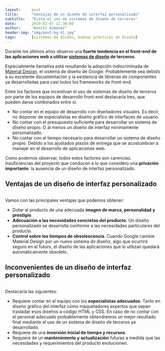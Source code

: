 ```yaml
---
layout:     post
title:      "Ventajas de un diseño de interfaz personalizado"
subtitle:   "Evita el uso de sistemas de diseño de terceros"
date:       2019-02-07 11:30:00
author:     "Aunitz Giménez"
header-img: "img/post-bg-41.jpg"
tags:       [sistemas de diseño, buenas prácticas de diseño]
---
```


<p>Durante los últimos años observo una <strong>fuerte tendencia en el front-end de las aplicaciones web a utilizar <a href="https://uxdesign.cc/everything-you-need-to-know-about-design-systems-54b109851969" target="_blank" rel="noopener">sistemas de diseño</a> de terceros</strong>.</p>

<p>Especialmente llamativa está resultando la adopción indiscriminada de <a href="https://material.io/" target="_blank" rel="noopener">Material Design</a>, el sistema de diseño de Google. Probablemente sea debido a su excelente documentación y la existencia de librerías de componentes ya desarrolladas para casi todos los frameworks de front-end.</p>

<p>Entre los factores que incentivan el uso de sistemas de diseño de terceros por parte de los equipos de desarrollo front-end destacaría tres, que pueden darse combinados entre sí.</p>

<ul>
	<li>No contar en el equipo de desarrollo con diseñadores visuales. Es decir, no disponer de especialistas en diseño gráfico de interfaces de usuario.</li>
	<li>No contar con el presupuesto suficiente para desarrollar un sistema de diseño propio. O al menos un diseño de interfaz mínimamente personalizado.</li>
	<li>No contar con el tiempo necesario para desarrollar un sistema de diseño propio. Debido a los ajustados plazos de entrega que se acostumbran a manejar en el desarrollo de aplicaciones web.</li>
</ul>

<p>Como podemos observar, todos estos factores son carencias. Insuficiencias del proyecto que conducen a lo que considero una <strong>privación importante</strong>: la ausencia de un diseño de interfaz personalizado.</p>

<h2>Ventajas de un diseño de interfaz personalizado</h2>

<p><img src="{{ site.baseurl }}/img/ventajas-diseno-interfaz-personalizado-1.jpg" alt=""></p>

<p>Vamos con las principales ventajas que podemos obtener:</p>

<ul>
	<li>Dotar al producto de una adecuada <strong>imagen de marca, personalidad y prestigio</strong>.</li>
	<li><strong>Adecuación a las necesidades concretas del producto</strong>. Un diseño personalizado se desarrolla conforme a las necesidades particulares del producto.</li>
	<li><strong>Control sobre los tiempos de obsolescencia</strong>. Cuando Google cambie Material Design por un nuevo sistema de diseño, algo que ocurrirá seguro en el futuro, el diseño de las aplicaciones que lo utilizan quedará automáticamente obsoleto.</li>
</ul>

<h2>Inconvenientes de un diseño de interfaz personalizado</h2>

<p><img src="{{ site.baseurl }}/img/ventajas-diseno-interfaz-personalizado-2.jpg" alt=""></p>

<p>Destacaría las siguientes:</p>

<ul>
	<li>Requiere contar en el equipo con los <strong>especialistas adecuados</strong>. Tanto en diseño gráfico del interfaz como maquetadores expertos que sepan trasladar esos diseños a código HTML y CSS. En caso de no contar con el personal adecuado probablemente obtendremos un mejor resultado final mediante el uso de un sistema de diseño de terceros ya desarrollado.</li>
	<li>Requiere de una <strong>inversión inicial de tiempo y recursos</strong>.</li>
	<li>Requiere de un <strong>mantenimiento y actualización</strong> futuras a medida que las necesidades y requerimientos del producto evolucionen.</li>
</ul>

